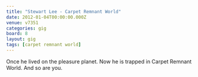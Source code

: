 ```yaml
---
title: "Stewart Lee - Carpet Remnant World"
date: 2012-01-04T00:00:00.000Z
venue: v7351
categories: gig
board: 8
layout: gig
tags: [carpet remnant world]
---
```

Once he lived on the pleasure planet. Now he is trapped in Carpet Remnant World.  And so are you.
